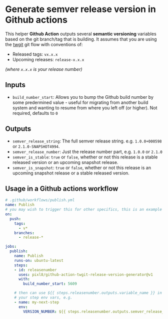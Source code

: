 # Generate semver release version in Github actions

This helper **Github Action** outputs several **semantic versioning** variables based on the git branch/tag that is building. It assumes that you are using the [twgit](https://github.com/twenga/twgit) git flow with conventions of:

* Released tags: `vx.x.x`
* Upcoming releases: `release-x.x.x`

_(where `x.x.x` is your release number)_

## Inputs

* `build_number_start`: Allows you to bump the Github build number by some predermined value - useful for migrating from another build system and wanting to resume from where you left off (or higher). Not required, defaults to `0`

## Outputs

* `semver_release_string`: The full semver release string. e.g. `1.0.0+000598` or `2.1.0-SNAPSHOT4994`.
* `semver_release_number`: Just the release number part, e.g. `1.0.0` or `2.1.0`
* `semver_is_stable`: `true` or `false`, whether or not this release is a stable released version or an upcoming snapshot release.
* `semver_is_snapshot`: `true` or `false`, whether or not this release is an upcoming snapshot release or a stable released version.

## Usage in a Github actions workflow

```yml
# .github/workflows/publish.yml
name: Publish 
# you may wish to trigger this for other specifics, this is an example
on: 
  push:
    tags: 
      - v*
    branches:
      - release-*

jobs:
  publish:
    name: Publish
    runs-on: ubuntu-latest
    steps:
    - id: releasenumber
      uses: pixl8/github-action-twgit-release-version-generator@v1
      with:
        build_number_start: 5609

    # then can use ${{ steps.releasenumber.outputs.variable_name }} in 
    # your step env vars, e.g.
    - name: my-next-step
      env:
        VERSION_NUMBER: ${{ steps.releasenumber.outputs.semver_release_string }}
```
